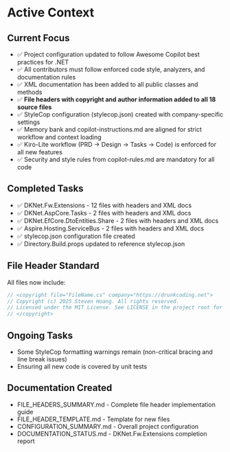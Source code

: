 # Active Context

## Current Focus
- ✅ Project configuration updated to follow Awesome Copilot best practices for .NET
- ✅ All contributors must follow enforced code style, analyzers, and documentation rules
- ✅ XML documentation has been added to all public classes and methods
- ✅ **File headers with copyright and author information added to all 18 source files**
- ✅ StyleCop configuration (stylecop.json) created with company-specific settings
- ✅ Memory bank and copilot-instructions.md are aligned for strict workflow and context loading
- ✅ Kiro-Lite workflow (PRD → Design → Tasks → Code) is enforced for all new features
- ✅ Security and style rules from copilot-rules.md are mandatory for all code

## Completed Tasks
- ✅ DKNet.Fw.Extensions - 12 files with headers and XML docs
- ✅ DKNet.AspCore.Tasks - 2 files with headers and XML docs
- ✅ DKNet.EfCore.DtoEntities.Share - 2 files with headers and XML docs
- ✅ Aspire.Hosting.ServiceBus - 2 files with headers and XML docs
- ✅ stylecop.json configuration file created
- ✅ Directory.Build.props updated to reference stylecop.json

## File Header Standard
All files now include:
```csharp
// <copyright file="FileName.cs" company="https://drunkcoding.net">
// Copyright (c) 2025 Steven Hoang. All rights reserved.
// Licensed under the MIT License. See LICENSE in the project root for license information.
// </copyright>
```

## Ongoing Tasks
- Some StyleCop formatting warnings remain (non-critical bracing and line break issues)
- Ensuring all new code is covered by unit tests

## Documentation Created
- FILE_HEADERS_SUMMARY.md - Complete file header implementation guide
- FILE_HEADER_TEMPLATE.md - Template for new files
- CONFIGURATION_SUMMARY.md - Overall project configuration
- DOCUMENTATION_STATUS.md - DKNet.Fw.Extensions completion report
